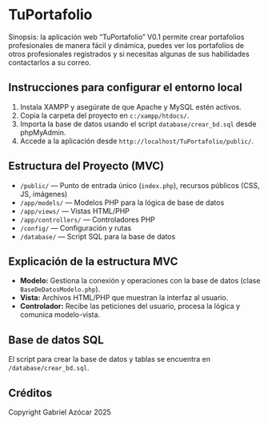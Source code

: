 # TuPortafolio

Sinopsis: la aplicación web “TuPortafolio” V0.1 permite crear portafolios profesionales de manera fácil y dinámica, puedes ver los portafolios de otros profesionales registrados y si necesitas algunas de sus habilidades contactarlos a su correo.

## Instrucciones para configurar el entorno local

1. Instala XAMPP y asegúrate de que Apache y MySQL estén activos.
2. Copia la carpeta del proyecto en `c:/xampp/htdocs/`.
3. Importa la base de datos usando el script `database/crear_bd.sql` desde phpMyAdmin.
4. Accede a la aplicación desde `http://localhost/TuPortafolio/public/`.

## Estructura del Proyecto (MVC)

- `/public/` — Punto de entrada único (`index.php`), recursos públicos (CSS, JS, imágenes)
- `/app/models/` — Modelos PHP para la lógica de base de datos
- `/app/views/` — Vistas HTML/PHP
- `/app/controllers/` — Controladores PHP
- `/config/` — Configuración y rutas
- `/database/` — Script SQL para la base de datos

## Explicación de la estructura MVC

- **Modelo:** Gestiona la conexión y operaciones con la base de datos (clase `BaseDeDatosModelo.php`).
- **Vista:** Archivos HTML/PHP que muestran la interfaz al usuario.
- **Controlador:** Recibe las peticiones del usuario, procesa la lógica y comunica modelo-vista.

## Base de datos SQL

El script para crear la base de datos y tablas se encuentra en `/database/crear_bd.sql`.

## Créditos

Copyright Gabriel Azócar 2025
